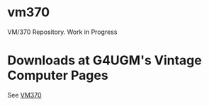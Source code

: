 # vm370
VM/370 Repository.  Work in Progress

# Downloads at G4UGM's Vintage Computer Pages
See [VM370](http://www.smrcc.org.uk/members/g4ugm/VM370.htm)
